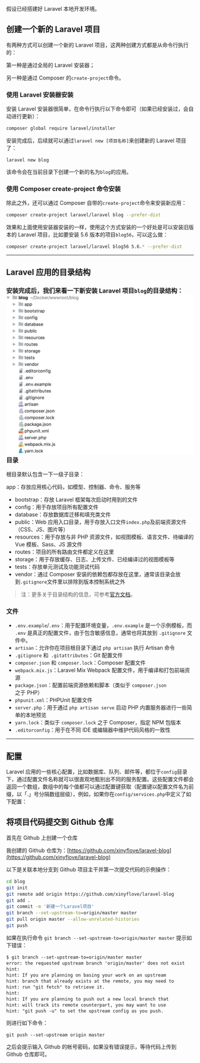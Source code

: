 假设已经搭建好 Laravel 本地开发环境。

## 创建一个新的 Laravel 项目

有两种方式可以创建一个新的 Laravel 项目，这两种创建方式都是从命令行执行的：

第一种是通过全局的 Laravel 安装器；

另一种是通过 Composer 的`create-project`命令。

### 使用 Laravel 安装器安装

安装 Laravel 安装器很简单，在命令行执行以下命令即可（如果已经安装过，会自动进行更新）：

```bash
composer global require laravel/installer 
```

安装完成后，后续就可以通过`laravel new [项目名称]`来创建新的 Laravel 项目了：

```
laravel new blog
```

该命令会在当前目录下创建一个新的名为`blog`的应用。

### 使用 Composer create-project 命令安装

除此之外，还可以通过 Composer 自带的`create-project`命令来安装新应用：

```bash
composer create-project laravel/laravel blog --prefer-dist
```

效果和上面使用安装器安装的一样，使用这个方式安装的一个好处是可以安装旧版本的 Laravel 项目，比如要安装 5.6 版本的项目`blog56`，可以这么做：

```bash
composer create-project laravel/laravel blog56 5.6.* --prefer-dist
```

---

## Laravel 应用的目录结构

### 安装完成后，我们来看一下新安装 Laravel 项目`blog`的目录结构：![](/assets/laravel_dir.png)目录

根目录默认包含一下一级子目录：

app：存放应用核心代码，如模型、控制器、命令、服务等

* bootstrap：存放 Laravel 框架每次启动时用到的文件
* config：用于存放项目所有配置文件
* database：存放数据库迁移和填充类文件
* public：Web 应用入口目录，用于存放入口文件`index.php`及前端资源文件（CSS、JS、图片等）
* resources：用于存放与非 PHP 资源文件，如视图模板、语言文件、待编译的 Vue 模板、Sass、JS 源文件
* routes：项目的所有路由文件都定义在这里
* storage：用于存放缓存、日志、上传文件、已经编译过的视图模板等
* tests：存放单元测试及功能测试代码
* vendor：通过 Composer 安装的依赖包都存放在这里，通常该目录会放到`.gitignore`文件里以排除到版本控制系统之外

> 注：更多关于目录结构的信息，可参考[官方文档](https://laravelacademy.org/post/9529.html)。

### 文件

* `.env.example`/`.env`：用于配置环境变量，`.env.example` 是一个示例模板，而` .env` 是真正的配置文件，由于包含敏感信息，通常也将其放到 `.gitignore` 文件中。
* `artisan`：允许你在项目根目录下通过 `php artisan` 执行 Artisan 命令
* `.gitignore` 和` .gitattributes`：Git 配置文件
* `composer.json` 和 `composer.lock`：Composer 配置文件
* `webpack.mix.js`：Laravel Mix Webpack 配置文件，用于编译和打包前端资源
* `package.json`：配置前端资源依赖和脚本（类似于 `composer.json` 之于 PHP）
* `phpunit.xml`：PHPUnit 配置文件
* `server.php`：用于通过 `php artisan serve` 启动 PHP 内置服务器进行一些简单的本地预览
* `yarn.lock`：类似于 `composer.lock` 之于 Composer，指定 NPM 包版本
* `.editorconfig`：用于在不同 IDE 或编辑器中维护代码风格的一致性

---

## 配置

Laravel 应用的一些核心配置，比如数据库、队列、邮件等，都位于`config`目录下，通过配置文件名称就可以很直观地甄别出不同的服务配置。这些配置文件都会返回一个数组，数组中的每个值都可以通过配置键获取（配置键以配置文件名为前缀，以「.」号分隔数组层级），例如，如果你在`config/services.php`中定义了如下配置：



## 将项目代码提交到 Github 仓库

首先在 Github 上创建一个仓库

我创建的 Github 仓库为：[https://github.com/xinyflove/laravel-blog](https://github.com/xinyflove/laravel-blog)

以下是关联本地分支到 Github 项目主干并第一次提交代码的示例操作：

```bash
cd blog
git init
git remote add origin https://github.com/xinyflove/laravel-blog
git add .
git commit -m '新建一个Laravel项目'
git branch --set-upstream-to=origin/master master
git pull origin master --allow-unrelated-histories
git push
```

如果在执行命令 `git branch --set-upstream-to=origin/master master` 提示如下错误：

```
$ git branch --set-upstream-to=origin/master master
error: the requested upstream branch 'origin/master' does not exist
hint:
hint: If you are planning on basing your work on an upstream
hint: branch that already exists at the remote, you may need to
hint: run "git fetch" to retrieve it.
hint:
hint: If you are planning to push out a new local branch that
hint: will track its remote counterpart, you may want to use
hint: "git push -u" to set the upstream config as you push.
```

则进行如下命令：

```
git push --set-upstream origin master
```

之后会提示输入 Github 的帐号密码，如果没有错误提示，等待代码上传到 Github 仓库即可。

